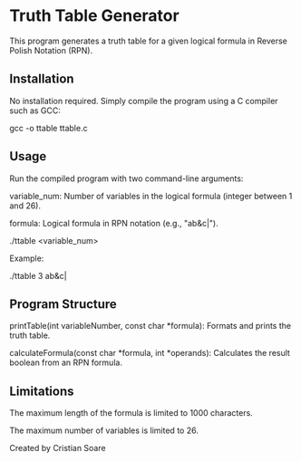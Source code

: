 # Truth Table Generator

This program generates a truth table for a given logical formula in Reverse Polish Notation (RPN).

## Installation

No installation required. Simply compile the program using a C compiler such as GCC:

gcc -o ttable ttable.c

## Usage
Run the compiled program with two command-line arguments:

variable_num: Number of variables in the logical formula (integer between 1 and 26).

formula: Logical formula in RPN notation (e.g., "ab&c|").

./ttable <variable_num> <formula>

Example:

./ttable 3 ab&c|

## Program Structure
printTable(int variableNumber, const char *formula): Formats and prints the truth table.

calculateFormula(const char *formula, int *operands): Calculates the result boolean from an RPN formula.

## Limitations
The maximum length of the formula is limited to 1000 characters.

The maximum number of variables is limited to 26.

Created by Cristian Soare
